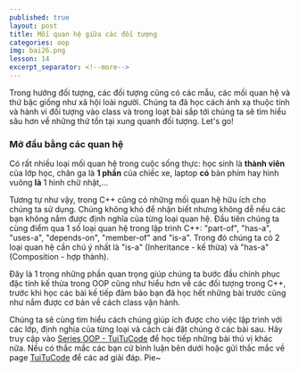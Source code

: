 ```yaml
---
published: true
layout: post
title: Mối quan hệ giữa các đối tượng
categories: oop
img: bai26.png
lesson: 14
excerpt_separator: <!--more-->
---
```

Trong hướng đối tượng, các đối tượng cũng có các mẫu, các mối quan hệ và thứ bậc giống như xã hội loài người. Chúng ta đã học cách ánh xạ thuộc tính và hành vi đối tượng vào class và trong loạt bài sắp tới chúng ta sẽ tìm hiểu sâu hơn về những thứ tồn tại xung quanh đối tượng. Let's go!
### Mở đầu bằng các quan hệ
Có rất nhiều loại mối quan hệ trong cuộc sống thực: học sinh là **thành viên** của lớp học, chân ga là **1 phần** của chiếc xe, laptop **có** bàn phím hay hình vuông **là** 1 hình chữ nhật,...

Tương tự như vậy, trong C++ cũng có những mối quan hệ hữu ích cho chúng ta sử dụng. Chúng không khó để nhận biết nhưng không dễ nếu các bạn không nắm được định nghĩa của từng loại quan hệ. Đầu tiên chúng ta cùng điểm qua 1 số loại quan hệ trong lập trình C++: "part-of", "has-a", "uses-a", "depends-on", "member-of" and "is-a". Trong đó chúng ta có 2 loại quan hệ cần chú ý nhất là "is-a" (Inheritance - kế thừa) và "has-a" (Composition - hợp thành).

Đây là 1 trong những phần quan trọng giúp chúng ta bước đầu chinh phục đặc tính kế thừa trong OOP cũng như hiểu hơn về các đối tượng trong C++, trước khi học các bài kế tiếp đảm bảo bạn đã học hết những bài trước cũng như nắm được cơ bản về cách class vận hành.

Chúng ta sẽ cùng tìm hiểu cách chúng giúp ích được cho việc lập trình với các lớp, định nghịa của từng loại và cách cài đặt chúng ở các bài sau. Hãy truy cập vào [Series OOP - TuiTuCode](https://tuitucode.github.io/cpp/oop/) để học tiếp những bài thú vị khác nữa. Nếu có thắc mắc các bạn cứ bình luận bên dưới hoặc gửi thắc mắc về page [TuiTuCode](https://www.facebook.com/shareAboutIT/) để các ad giải đáp. Pie~